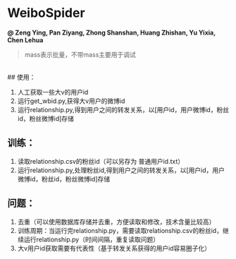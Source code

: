# WeiboSpider
**@ Zeng Ying, Pan Ziyang, Zhong Shanshan, Huang Zhishan, Yu Yixia, Chen Lehua**
<br>
>  mass表示批量，不带mass主要用于调试
<br>
## 使用：

1. 人工获取一些大v的用户id
2. 运行get_wbid.py,获得大v用户的微博id
3. 运行relationship.py,得到用户之间的转发关系，以[用户id，用户微博id，粉丝id，粉丝微博id]存储

## 训练：
1. 读取relationship.csv的粉丝id（可以另存为 普通用户id.txt）
2. 运行relationship.py,处理粉丝id,得到用户之间的转发关系，以[用户id，用户微博id，粉丝id，粉丝微博id]存储

## 问题：
1. 去重（可以使用数据库存储并去重，方便读取和修改，技术含量比较高）
2. 训练周期：当运行完relationship.py，需要读取relationship.csv的粉丝id，继续运行relationship.py（时间间隔，重复读取问题）
3. 大v用户id获取需要有代表性（基于转发关系获得的用户id容易圈子化）